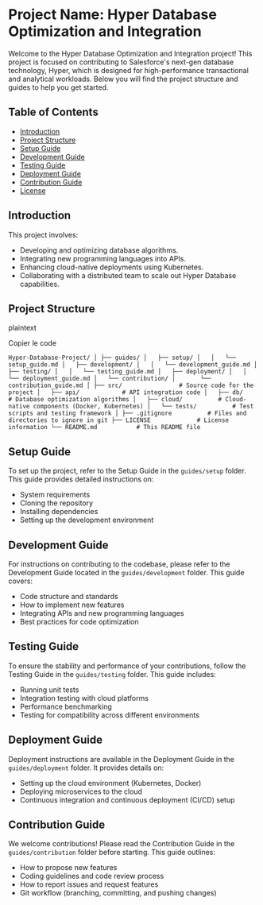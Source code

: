Project Name: Hyper Database Optimization and Integration
=========================================================

Welcome to the Hyper Database Optimization and Integration project! This project is focused on contributing to Salesforce's next-gen database technology, Hyper, which is designed for high-performance transactional and analytical workloads. Below you will find the project structure and guides to help you get started.

Table of Contents
-----------------

-   [Introduction](#introduction)
-   [Project Structure](#project-structure)
-   [Setup Guide](#setup-guide)
-   [Development Guide](#development-guide)
-   [Testing Guide](#testing-guide)
-   [Deployment Guide](#deployment-guide)
-   [Contribution Guide](#contribution-guide)
-   [License](#license)

Introduction
------------

This project involves:

-   Developing and optimizing database algorithms.
-   Integrating new programming languages into APIs.
-   Enhancing cloud-native deployments using Kubernetes.
-   Collaborating with a distributed team to scale out Hyper Database capabilities.

Project Structure
-----------------

plaintext

Copier le code

`Hyper-Database-Project/
│
├── guides/
│   ├── setup/
│   │   └── setup_guide.md
│   ├── development/
│   │   └── development_guide.md
│   ├── testing/
│   │   └── testing_guide.md
│   ├── deployment/
│   │   └── deployment_guide.md
│   └── contribution/
│       └── contribution_guide.md
│
├── src/                # Source code for the project
│   ├── api/            # API integration code
│   ├── db/             # Database optimization algorithms
│   ├── cloud/          # Cloud-native components (Docker, Kubernetes)
│   └── tests/          # Test scripts and testing framework
│
├── .gitignore          # Files and directories to ignore in git
├── LICENSE             # License information
└── README.md           # This README file`

Setup Guide
-----------

To set up the project, refer to the Setup Guide in the `guides/setup` folder. This guide provides detailed instructions on:

-   System requirements
-   Cloning the repository
-   Installing dependencies
-   Setting up the development environment

Development Guide
-----------------

For instructions on contributing to the codebase, please refer to the Development Guide located in the `guides/development` folder. This guide covers:

-   Code structure and standards
-   How to implement new features
-   Integrating APIs and new programming languages
-   Best practices for code optimization

Testing Guide
-------------

To ensure the stability and performance of your contributions, follow the Testing Guide in the `guides/testing` folder. This guide includes:

-   Running unit tests
-   Integration testing with cloud platforms
-   Performance benchmarking
-   Testing for compatibility across different environments

Deployment Guide
----------------

Deployment instructions are available in the Deployment Guide in the `guides/deployment` folder. It provides details on:

-   Setting up the cloud environment (Kubernetes, Docker)
-   Deploying microservices to the cloud
-   Continuous integration and continuous deployment (CI/CD) setup

Contribution Guide
------------------

We welcome contributions! Please read the Contribution Guide in the `guides/contribution` folder before starting. This guide outlines:

-   How to propose new features
-   Coding guidelines and code review process
-   How to report issues and request features
-   Git workflow (branching, committing, and pushing changes)
